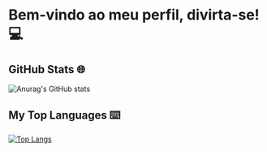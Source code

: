 # Bem-vindo ao meu perfil, divirta-se! 💻
## GitHub Stats 🌐

![Anurag's GitHub stats](https://github-readme-stats.vercel.app/api?username=diogomsz&show_icons=true&theme=cobalt)

## My Top Languages ⌨️
[![Top Langs](https://github-readme-stats.vercel.app/api/top-langs/?username=diogomsz&layout=compact&theme=dark)](https://github.com/anuraghazra/github-readme-stats)
